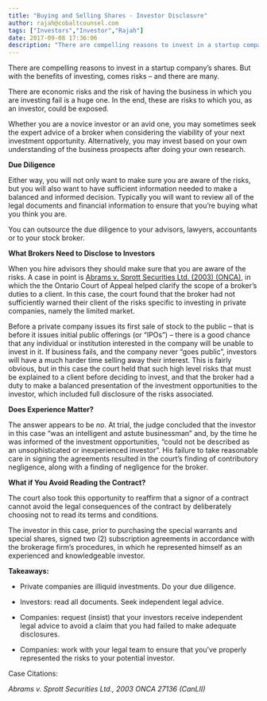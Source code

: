 ```yaml
---
title: "Buying and Selling Shares - Investor Disclosure"
author: rajah@cobaltcounsel.com
tags: ["Investors","Investor","Rajah"]
date: 2017-09-08 17:36:06
description: "There are compelling reasons to invest in a startup company’s shares. But with the benefits of investing, comes risks – and there are many."
---
```


There are compelling reasons to invest in a startup company’s shares. But with the benefits of investing, comes risks – and there are many.

There are economic risks and the risk of having the business in which you are investing fail is a huge one. In the end, these are risks to which you, as an investor, could be exposed.

Whether you are a novice investor or an avid one, you may sometimes seek the expert advice of a broker when considering the viability of your next investment opportunity. Alternatively, you may invest based on your own understanding of the business prospects after doing your own research.

**Due Diligence**

Either way, you will not only want to make sure you are aware of the risks, but you will also want to have sufficient information needed to make a balanced and informed decision. Typically you will want to review all of the legal documents and financial information to ensure that you’re buying what you think you are.

 
You can outsource the due diligence to your advisors, lawyers, accountants or to your stock broker.

**What Brokers Need to Disclose to Investors**

When you hire advisors they should make sure that you are aware of the risks.  A case in point is [Abrams v. Sprott Securities Ltd. (2003) (ONCA)](https://www.canlii.org/en/on/onca/doc/2003/2003canlii27136/2003canlii27136.html), in which the the Ontario Court of Appeal helped clarify the scope of a broker’s duties to a client. In this case, the court found that the broker had not sufficiently warned their client of the risks specific to investing in private companies, namely the limited market.

Before a private company issues its first sale of stock to the public – that is before it issues initial public offerings (or “IPOs”) – there is a good chance that any individual or institution interested in the company will be unable to invest in it. If business fails, and the company never “goes public”, investors will have a much harder time selling away their interest. This is fairly obvious, but in this case the court held that such high level risks that must be explained to a client before deciding to invest, and that the broker had a duty to make a balanced presentation of the investment opportunities to the investor, which included full disclosure of the risks associated.

**Does Experience Matter?**

The answer appears to be *no*. At trial, the judge concluded that the investor in this case “was an intelligent and astute businessman” and, by the time he was informed of the investment opportunities, “could not be described as an unsophisticated or inexperienced investor”. His failure to take reasonable care in signing the agreements resulted in the court’s finding of contributory negligence, along with a finding of negligence for the broker.

**What if You Avoid Reading the Contract?**

The court also took this opportunity to reaffirm that a signor of a contract cannot avoid the legal consequences of the contract by deliberately choosing not to read its terms and conditions.

The investor in this case, prior to purchasing the special warrants and special shares, signed two (2) subscription agreements in accordance with the brokerage firm’s procedures, in which he represented himself as an experienced and knowledgeable investor.


**Takeaways:**
* Private companies are illiquid investments.  Do your due diligence. 

* Investors:  read all documents.  Seek independent legal advice.

* Companies: request (insist) that your investors receive independent legal advice to avoid a claim that you had failed to make adequate disclosures.
* Companies:  work with your legal team to ensure that you’ve properly represented the risks to your potential investor.


Case Citations:

*Abrams v. Sprott Securities Ltd., 2003 ONCA 27136 (CanLII)*

